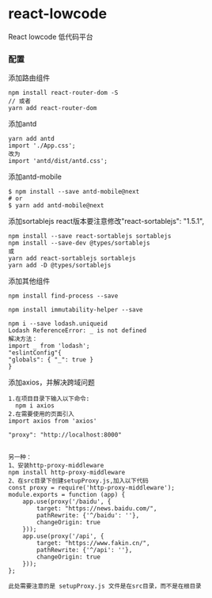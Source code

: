 # react-lowcode
React  lowcode 低代码平台


### 配置  


添加路由组件
```
npm install react-router-dom -S
// 或者
yarn add react-router-dom  
```

添加antd
```
yarn add antd
import './App.css';
改为
import 'antd/dist/antd.css';
```

添加antd-mobile
```
$ npm install --save antd-mobile@next
# or
$ yarn add antd-mobile@next
```

添加sortablejs react版本要注意修改"react-sortablejs": "1.5.1",
```
npm install --save react-sortablejs sortablejs
npm install --save-dev @types/sortablejs
或
yarn add react-sortablejs sortablejs
yarn add -D @types/sortablejs
```

添加其他组件
```
npm install find-process --save

npm install immutability-helper --save
```

```
npm i --save lodash.uniqueid
Lodash ReferenceError: _ is not defined
解决方法：
import _ from 'lodash';
"eslintConfig"{
"globals": { "_": true }
}
```

添加axios，并解决跨域问题
```
1.在项目目录下输入以下命令:
  npm i axios
2.在需要使用的页面引入
import axios from 'axios'

"proxy": "http://localhost:8000"


另一种：
1、安装http-proxy-middleware
npm install http-proxy-middleware
2、在src目录下创建setupProxy.js,加入以下代码
const proxy = require('http-proxy-middleware');
module.exports = function (app) {
    app.use(proxy('/baidu', {
        target: "https://news.baidu.com/",
        pathRewrite: {'^/baidu': ''},
        changeOrigin: true
    }));
    app.use(proxy('/api', {
        target: "https://www.fakin.cn/",
        pathRewrite: {'^/api': ''},
        changeOrigin: true
    }));
};

此处需要注意的是 setupProxy.js 文件是在src目录，而不是在根目录
```